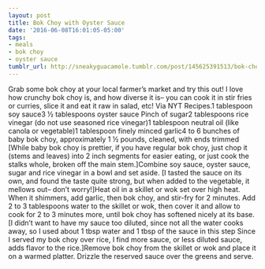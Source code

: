 ```yaml
---
layout: post
title: Bok Choy with Oyster Sauce
date: '2016-06-08T16:01:05-05:00'
tags:
- meals
- bok choy
- oyster sauce
tumblr_url: http://sneakyguacamole.tumblr.com/post/145625391513/bok-choy-with-oyster-sauce
---
```

Grab some bok choy at your local farmer’s market and try this out! I love how crunchy bok choy is, and how diverse it is– you can cook it in stir fries or curries, slice it and eat it raw in salad, etc! Via NYT Recipes.1 tablespoon soy sauce3 ½ tablespoons oyster sauce Pinch of sugar2 tablespoons rice vinegar (do not use seasoned rice vinegar)1 tablespoon neutral oil (like canola or vegetable)1 tablespoon finely minced garlic4 to 6 bunches of baby bok choy, approximately 1 ½ pounds, cleaned, with ends trimmed [While baby bok choy is prettier, if you have regular bok choy, just chop it (stems and leaves) into 2 inch segments for easier eating, or just cook the stalks whole, broken off the main stem.]Combine soy sauce, oyster sauce, sugar and rice vinegar in a bowl and set aside. [I tasted the sauce on its own, and found the taste quite strong, but when added to the vegetable, it mellows out– don’t worry!]Heat oil in a skillet or wok set over high heat. When it shimmers, add garlic, then bok choy, and stir-fry for 2 minutes. Add 2 to 3 tablespoons water to the skillet or wok, then cover it and allow to cook for 2 to 3 minutes more, until bok choy has softened nicely at its base. [I didn’t want to have my sauce too diluted, since not all the water cooks away, so I used about 1 tbsp water and 1 tbsp of the sauce in this step Since I served my bok choy over rice, I find more sauce, or less diluted sauce, adds flavor to the rice.]Remove bok choy from the skillet or wok and place it on a warmed platter. Drizzle the reserved sauce over the greens and serve.
